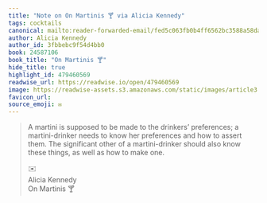 ```yaml
---
title: "Note on On Martinis 🍸 via Alicia Kennedy"
tags: cocktails
canonical: mailto:reader-forwarded-email/fed5c063fb0b4ff6562bc3588a58da3f
author: Alicia Kennedy
author_id: 3fbbebc9f54d4bb0
book: 24587106
book_title: "On Martinis 🍸"
hide_title: true
highlight_id: 479460569
readwise_url: https://readwise.io/open/479460569
image: https://readwise-assets.s3.amazonaws.com/static/images/article3.5c705a01b476.png
favicon_url: 
source_emoji: ✉️
---
```


> A martini is supposed to be made to the drinkers’ preferences; a martini-drinker needs to know her preferences and how to assert them. The significant other of a martini-drinker should also know these things, as well as how to make one.
> <div class="quoteback-footer"><div class="quoteback-avatar"><span class="mini-emoji"> ✉️</span></div><div class="quoteback-metadata"><div class="metadata-inner"><span style="display:none">FROM:</span><div aria-label="Alicia Kennedy" class="quoteback-author"> Alicia Kennedy</div><div aria-label="On Martinis 🍸" class="quoteback-title"> On Martinis 🍸</div></div></div></div>
